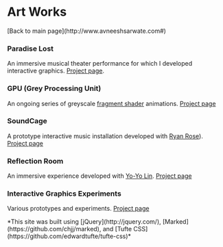 <b>Art Works</b>
===============
<div>[Back to main page](http://www.avneeshsarwate.com#)</div>

### <b>Paradise Lost</b>
An immersive musical theater performance for which I developed interactive graphics. [Project page](/paradiselost#).

### <b>GPU (Grey Processing Unit)</b>
An ongoing series of greyscale [fragment shader](https://thebookofshaders.com/01/) animations. [Project page](/greyprocessingunit#)

### <b>SoundCage</b>
A prototype interactive music installation developed with [Ryan Rose](http://www.rytrose.com/)). [Project page](/soundcage)

### <b>Reflection Room</b>
An immersive experience developed with [Yo-Yo Lin](https://www.yoyolin.com/). [Project page](/reflectionroom)

### <b>Interactive Graphics Experiments</b>
Various prototypes and experiments. [Project page](/interactivevisuals#)

<footer>*This site was built using  [jQuery](http://jquery.com/), [Marked](https://github.com/chjj/marked), and [Tufte CSS](https://github.com/edwardtufte/tufte-css)*</footer>